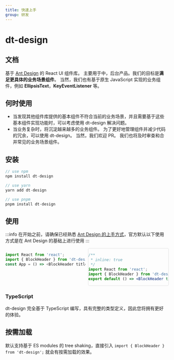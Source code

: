 ```yaml
---
title: 快速上手
group: 研发
---
```


# dt-design

## 文档

基于 [Ant Design](https://github.com/ant-design/ant-design) 的 React UI 组件库。 主要用于中，后台产品。我们的目标是**满足更具体的业务场景组件**。 当然，我们也有基于原生 JavaScript 实现的业务组件，例如 **EllipsisText**，**KeyEventListener** 等。

## 何时使用

-   当发现其他组件库提供的基本组件不符合当前的业务场景，并且需要基于这些基本组件实现功能时，可以考虑使用 dt-design 解决问题。
-   当业务复杂时，将沉淀越来越多的业务组件。 为了更好地管理组件并减少代码的冗余，可以使用 dt-design。 当然，我们欢迎 PR。 我们也将及时审查和合并常见的业务场景组件。

## 安装

```js
// use npm
npm install dt-design

// use yarn
yarn add dt-design

// use pnpm
pnpm install dt-design
```

## 使用

:::info
在开始之前，请确保已经熟悉 [Ant Design 的上手方式](https://4x.ant.design/docs/react/getting-started-cn/)，官方默认以下使用方式是在 Ant Design 的基础上进行使用
:::

<div style="display:flex;gap:8px;">
<div style="flex:1;width: 50%;">

```js
import React from 'react';
import { BlockHeader } from 'dt-design';
const App = () => <BlockHeader title="分类标题" background />;
```

</div>
<div style="flex:1;width: 50%;border-radius: 5px;border: 1px solid #ddd;">

```jsx
/**
 * inline: true
 */
import React from 'react';
import { BlockHeader } from 'dt-design';
export default () => <BlockHeader title="分类标题" background />;
```

</div>
</div>

### TypeScript

dt-design 完全基于 TypeScript 编写，具有完整的类型定义，因此您将拥有更好的体验。

## 按需加载

默认支持基于 ES modules 的 tree shaking，直接引入 `import { BlockHeader } from 'dt-design';` 就会有按需加载的效果。
